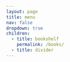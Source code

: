 ```yaml
---
layout: page
title: menu
nav: false
dropdown: true
children:
  - title: bookshelf
    permalink: /books/
  - title: divider
---
```

